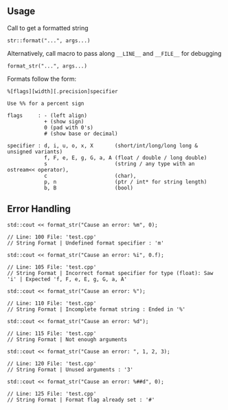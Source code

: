 ## Usage

Call to get a formatted string 
	
	str::format("...", args...)
	
Alternatively, call macro to pass along `__LINE__` and `__FILE__` for debugging
	
	format_str("...", args...)

Formats follow the form:
	
	%[flags][width][.precision]specifier 

	Use %% for a percent sign

	flags	  : - (left align)
				+ (show sign)
				0 (pad with 0's)
				# (show base or decimal) 

	specifier : d, i, u, o, x, X       (short/int/long/long long & unsigned variants)
				f, F, e, E, g, G, a, A (float / double / long double)
				s                      (string / any type with an ostream<< operator), 
				c                      (char), 
				p, n                   (ptr / int* for string length)
	            b, B                   (bool)

## Error Handling

	std::cout << format_str("Cause an error: %m", 0);

	// Line: 100 File: 'test.cpp'
	// String Format | Undefined format specifier : 'm'

	std::cout << format_str("Cause an error: %i", 0.f);

	// Line: 105 File: 'test.cpp'
	// String Format | Incorrect format specifier for type (float): Saw 'i' | Expected 'f, F, e, E, g, G, a, A'
	
	std::cout << format_str("Cause an error: %");

	// Line: 110 File: 'test.cpp'
	// String Format | Incomplete format string : Ended in '%'

	std::cout << format_str("Cause an error: %d");

	// Line: 115 File: 'test.cpp'
	// String Format | Not enough arguments
	
	std::cout << format_str("Cause an error: ", 1, 2, 3);

	// Line: 120 File: 'test.cpp'
	// String Format | Unused arguments : '3'

	std::cout << format_str("Cause an error: %##d", 0);

	// Line: 125 File: 'test.cpp'
	// String Format | Format flag already set : '#'
